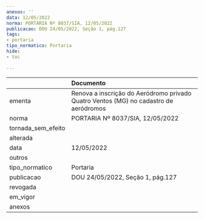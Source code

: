 ```yaml
---
anexos: ''
data: 12/05/2022
norma: PORTARIA Nº 8037/SIA, 12/05/2022
publicacao: DOU 24/05/2022, Seção 1, pág.127
tags:
- portaria
tipo_normatico: Portaria
hide: 
- toc 
 
---
```


|                    | Documento                                                                            |
|:-------------------|:-------------------------------------------------------------------------------------|
| ementa             | Renova a inscrição do Aeródromo privado Quatro Ventos (MG) no cadastro de aeródromos |
| norma              | PORTARIA Nº 8037/SIA, 12/05/2022                                                     |
| tornada_sem_efeito |                                                                                      |
| alterada           |                                                                                      |
| data               | 12/05/2022                                                                           |
| outros             |                                                                                      |
| tipo_normatico     | Portaria                                                                             |
| publicacao         | DOU 24/05/2022, Seção 1, pág.127                                                     |
| revogada           |                                                                                      |
| em_vigor           |                                                                                      |
| anexos             |                                                                                      |